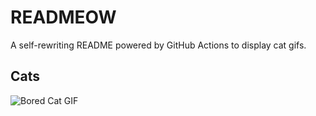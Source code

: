 # READMEOW

A self-rewriting README powered by GitHub Actions to display cat gifs.

## Cats

![Bored Cat GIF](https://media4.giphy.com/media/v1.Y2lkPTlhY2QwMmRhYWkxd3Nrc2lpcWxkY2l4aDJldXU4YnNkajJjbGVhYmZjYXdodXB3MSZlcD12MV9naWZzX3NlYXJjaCZjdD1n/mlvseq9yvZhba/200.gif)
